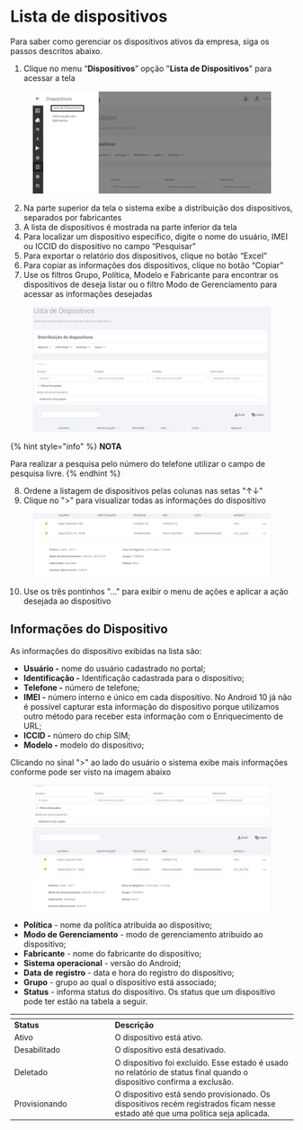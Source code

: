 # Lista de dispositivos

Para saber como gerenciar os dispositivos ativos da empresa, siga os passos descritos abaixo.

1. Clique no menu “**Dispositivos**” opção "**Lista de Dispositivos**" para acessar a tela

<figure><img src="../../../.gitbook/assets/image (35).png" alt=""><figcaption></figcaption></figure>

2. Na parte superior da tela o sistema exibe a distribuição dos dispositivos, separados por fabricantes
3. A lista de dispositivos é mostrada na parte inferior da tela
4. Para localizar um dispositivo específico, digite o nome do usuário, IMEI ou ICCID do dispositivo no campo “Pesquisar”
5. Para exportar o relatório dos dispositivos, clique no botão “Excel”
6. Para copiar as informações dos dispositivos, clique no botão “Copiar”
7. Use os filtros Grupo, Política, Modelo e Fabricante para encontrar os dispositivos de deseja listar ou o filtro Modo de Gerenciamento para acessar as informações desejadas

<figure><img src="../../../.gitbook/assets/image (36).png" alt=""><figcaption></figcaption></figure>

{% hint style="info" %}
**NOTA**

Para realizar a pesquisa pelo número do telefone utilizar o campo de pesquisa livre.
{% endhint %}

8. Ordene a listagem de dispositivos pelas colunas nas setas "↑↓"
9. Clique no ">" para visualizar todas as informações do dispositivo

<figure><img src="../../../.gitbook/assets/image (37).png" alt=""><figcaption></figcaption></figure>

10. Use os três pontinhos "..." para exibir o menu de ações e aplicar a ação desejada ao dispositivo

## **Informações do Dispositivo**

As informações do dispositivo exibidas na lista são:

* **Usuário -** nome do usuário cadastrado no portal;
* **Identificação -** Identificação cadastrada para o dispositivo;
* **Telefone -** número de telefone;
* **IMEI -** número interno e único em cada dispositivo. No Android 10 já não é possível capturar esta informação do dispositivo porque utilizamos outro método para receber esta informação com o Enriquecimento de URL;
* **ICCID -** número do chip SIM;
* **Modelo -** modelo do dispositivo;

Clicando no sinal ">" ao lado do usuário o sistema exibe mais informações conforme pode ser visto na imagem abaixo

<figure><img src="../../../.gitbook/assets/image (38).png" alt=""><figcaption></figcaption></figure>

* **Política** - nome da política atribuída ao dispositivo;
* **Modo de Gerenciamento** - modo de gerenciamento atribuído ao dispositivo;
* **Fabricante** - nome do fabricante do dispositivo;
* **Sistema** **operacional** - versão do Android;
* **Data** **de** **registro** - data e hora do registro do dispositivo;
* **Grupo** - grupo ao qual o dispositivo está associado;
* **Status** - informa status do dispositivo. Os status que um dispositivo pode ter estão na tabela a seguir.

<table data-header-hidden><thead><tr><th width="164.98324022346367"></th><th></th></tr></thead><tbody><tr><td><strong>Status</strong></td><td><strong>Descrição</strong></td></tr><tr><td>Ativo</td><td>O dispositivo está ativo.</td></tr><tr><td>Desabilitado</td><td>O dispositivo está desativado.</td></tr><tr><td>Deletado</td><td>O dispositivo foi excluído. Esse estado é usado no relatório de status final quando o dispositivo confirma a exclusão.</td></tr><tr><td>Provisionando</td><td>O dispositivo está sendo provisionado. Os dispositivos recém registrados ficam nesse estado até que uma política seja aplicada.</td></tr></tbody></table>

